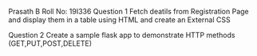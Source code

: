 Prasath B
Roll No: 19I336
Question 1
Fetch deatils from Registration Page and display them in a table using HTML and create an External CSS

Question 2
Create a sample flask app to demonstrate HTTP methods (GET,PUT,POST,DELETE)